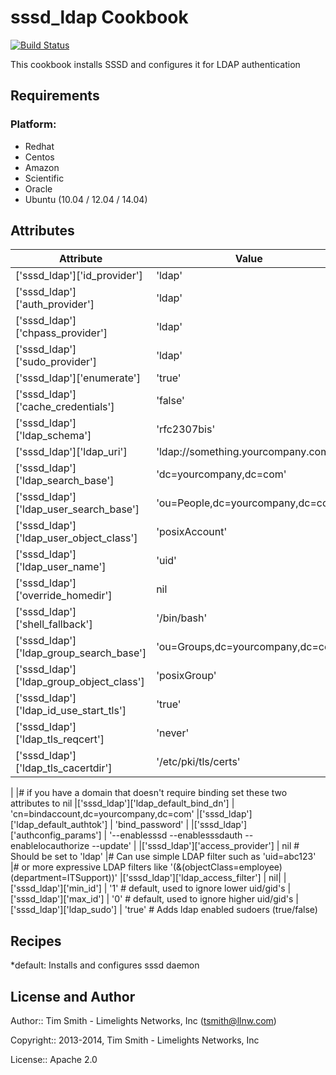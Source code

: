 sssd_ldap Cookbook
==================
[![Build Status](https://travis-ci.org/tas50/chef-sssd_ldap.svg?branch=master)](https://travis-ci.org/tas50/chef-sssd_ldap)

This cookbook installs SSSD and configures it for LDAP authentication

Requirements
------------

### Platform:

* Redhat
* Centos
* Amazon
* Scientific
* Oracle
* Ubuntu (10.04 / 12.04 / 14.04)

Attributes
----------
|Attribute|Value|Comment
|-|-|-
|['sssd_ldap']['id_provider'] | 'ldap'
|['sssd_ldap']['auth_provider'] | 'ldap'
|['sssd_ldap']['chpass_provider'] | 'ldap'
|['sssd_ldap']['sudo_provider'] | 'ldap'
|['sssd_ldap']['enumerate'] | 'true'
|['sssd_ldap']['cache_credentials'] | 'false'
|['sssd_ldap']['ldap_schema'] | 'rfc2307bis'
|['sssd_ldap']['ldap_uri'] | 'ldap://something.yourcompany.com'
|['sssd_ldap']['ldap_search_base'] | 'dc=yourcompany,dc=com'
|['sssd_ldap']['ldap_user_search_base'] | 'ou=People,dc=yourcompany,dc=com'
|['sssd_ldap']['ldap_user_object_class'] | 'posixAccount'
|['sssd_ldap']['ldap_user_name'] | 'uid'
|['sssd_ldap']['override_homedir'] | nil
|['sssd_ldap']['shell_fallback'] | '/bin/bash'
|['sssd_ldap']['ldap_group_search_base'] | 'ou=Groups,dc=yourcompany,dc=com'
|['sssd_ldap']['ldap_group_object_class'] | 'posixGroup'
|['sssd_ldap']['ldap_id_use_start_tls'] | 'true'
|['sssd_ldap']['ldap_tls_reqcert'] | 'never'
|['sssd_ldap']['ldap_tls_cacertdir'] | '/etc/pki/tls/certs'
|
|# if you have a domain that doesn't require binding set these two attributes to nil
|['sssd_ldap']['ldap_default_bind_dn'] | 'cn=bindaccount,dc=yourcompany,dc=com'
|['sssd_ldap']['ldap_default_authtok'] | 'bind_password'
|
|['sssd_ldap']['authconfig_params'] | '--enablesssd --enablesssdauth --enablelocauthorize --update'
|
|['sssd_ldap']['access_provider'] | nil # Should be set to 'ldap'
|# Can use simple LDAP filter such as 'uid=abc123' 
|# or more expressive LDAP filters like '(&(objectClass=employee)(department=ITSupport))'
|['sssd_ldap']['ldap_access_filter'] | nil|
|['sssd_ldap']['min_id'] | '1' # default, used to ignore lower uid/gid's
|['sssd_ldap']['max_id'] | '0' # default, used to ignore higher uid/gid's
|['sssd_ldap']['ldap_sudo'] | 'true' # Adds ldap enabled sudoers (true/false)


Recipes
-------

*default: Installs and configures sssd daemon

License and Author
------------------

Author:: Tim Smith - Limelights Networks, Inc (<tsmith@llnw.com>)

Copyright:: 2013-2014, Tim Smith - Limelights Networks, Inc

License:: Apache 2.0

